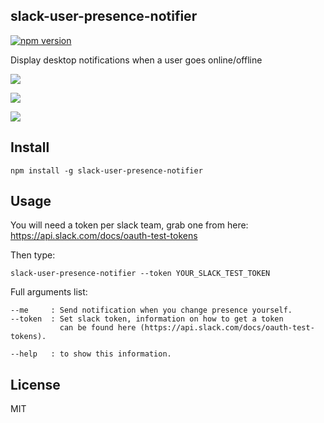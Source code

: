 ## slack-user-presence-notifier

[![npm version](https://badge.fury.io/js/slack-user-presence-notifier.svg)](https://badge.fury.io/js/slack-user-presence-notifier)

Display desktop notifications when a user goes online/offline


![](https://cl.ly/hGKP/Screen%20Shot%202016-08-25%20at%2011.13.54%20PM.png)

![](https://cl.ly/hFuR/Screen%20Shot%202016-08-25%20at%2011.16.23%20PM.png)

![](https://cl.ly/hGTy/Screen%20Shot%202016-08-25%20at%2011.19.02%20PM.png)


## Install

```
npm install -g slack-user-presence-notifier
```

## Usage

You will need a token per slack team, grab one from here: https://api.slack.com/docs/oauth-test-tokens

Then type:

```
slack-user-presence-notifier --token YOUR_SLACK_TEST_TOKEN
```

Full arguments list:

```
--me     : Send notification when you change presence yourself.
--token  : Set slack token, information on how to get a token
           can be found here (https://api.slack.com/docs/oauth-test-tokens).

--help   : to show this information.
```

## License

MIT
